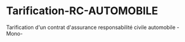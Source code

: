 # Tarification-RC-AUTOMOBILE
Tarification d'un contrat d'assurance responsabilité civile automobile -Mono-
